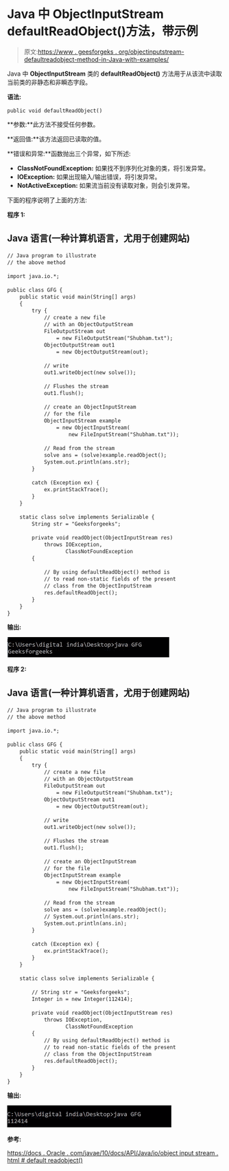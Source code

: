 # Java 中 ObjectInputStream defaultReadObject()方法，带示例

> 原文:[https://www . geesforgeks . org/objectinputstream-defaultreadobject-method-in-Java-with-examples/](https://www.geeksforgeeks.org/objectinputstream-defaultreadobject-method-in-java-with-examples/)

Java 中 **ObjectInputStream** 类的 **defaultReadObject()** 方法用于从该流中读取当前类的非静态和非瞬态字段。

**语法:**

```
public void defaultReadObject()

```

**参数:**此方法不接受任何参数。

**返回值:**该方法返回已读取的值。

**错误和异常:**函数抛出三个异常，如下所述:

*   **ClassNotFoundException:** 如果找不到序列化对象的类，将引发异常。
*   **IOException:** 如果出现输入/输出错误，将引发异常。
*   **NotActiveException:** 如果流当前没有读取对象，则会引发异常。

下面的程序说明了上面的方法:

**程序 1:**

## Java 语言(一种计算机语言，尤用于创建网站)

```
// Java program to illustrate
// the above method

import java.io.*;

public class GFG {
    public static void main(String[] args)
    {
        try {
            // create a new file
            // with an ObjectOutputStream
            FileOutputStream out
                = new FileOutputStream("Shubham.txt");
            ObjectOutputStream out1
                = new ObjectOutputStream(out);

            // write
            out1.writeObject(new solve());

            // Flushes the stream
            out1.flush();

            // create an ObjectInputStream
            // for the file
            ObjectInputStream example
                = new ObjectInputStream(
                    new FileInputStream("Shubham.txt"));

            // Read from the stream
            solve ans = (solve)example.readObject();
            System.out.println(ans.str);
        }

        catch (Exception ex) {
            ex.printStackTrace();
        }
    }

    static class solve implements Serializable {
        String str = "Geeksforgeeks";

        private void readObject(ObjectInputStream res)
            throws IOException,
                   ClassNotFoundException
        {

            // By using defaultReadObject() method is
            // to read non-static fields of the present
            // class from the ObjectInputStream
            res.defaultReadObject();
        }
    }
}
```

**输出:**

[![](img/e81f57996bd01149f8e45a67a26456f9.png)](https://media.geeksforgeeks.org/wp-content/uploads/20200601104449/defobj1.JPG)

**程序 2:**

## Java 语言(一种计算机语言，尤用于创建网站)

```
// Java program to illustrate
// the above method

import java.io.*;

public class GFG {
    public static void main(String[] args)
    {
        try {
            // create a new file
            // with an ObjectOutputStream
            FileOutputStream out
                = new FileOutputStream("Shubham.txt");
            ObjectOutputStream out1
                = new ObjectOutputStream(out);

            // write
            out1.writeObject(new solve());

            // Flushes the stream
            out1.flush();

            // create an ObjectInputStream
            // for the file
            ObjectInputStream example
                = new ObjectInputStream(
                    new FileInputStream("Shubham.txt"));

            // Read from the stream
            solve ans = (solve)example.readObject();
            // System.out.println(ans.str);
            System.out.println(ans.in);
        }

        catch (Exception ex) {
            ex.printStackTrace();
        }
    }

    static class solve implements Serializable {

        // String str = "Geeksforgeeks";
        Integer in = new Integer(112414);

        private void readObject(ObjectInputStream res)
            throws IOException,
                   ClassNotFoundException
        {
            // By using defaultReadObject() method is
            // to read non-static fields of the present
            // class from the ObjectInputStream
            res.defaultReadObject();
        }
    }
}
```

**输出:**

[![](img/7d11bc2a31486bf0b83a35cee258515c.png)](https://media.geeksforgeeks.org/wp-content/uploads/20200601104951/defobj2.JPG)

**参考:**

[https://docs . Oracle . com/javae/10/docs/API/Java/io/object input stream . html # default readobject()](https://docs.oracle.com/javase/10/docs/api/java/io/ObjectInputStream.html#defaultReadObject())